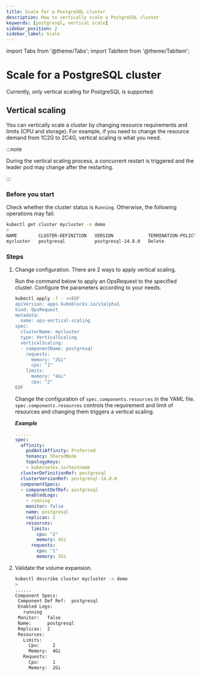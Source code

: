 ```yaml
---
title: Scale for a PostgreSQL cluster
description: How to vertically scale a PostgreSQL cluster
keywords: [postgresql, vertical scale]
sidebar_position: 2
sidebar_label: Scale
---
```


import Tabs from '@theme/Tabs';
import TabItem from '@theme/TabItem';

# Scale for a PostgreSQL cluster

Currently, only vertical scaling for PostgreSQL is supported.

## Vertical scaling

You can vertically scale a cluster by changing resource requirements and limits (CPU and storage). For example, if you need to change the resource demand from 1C2G to 2C4G, vertical scaling is what you need.

:::note

During the vertical scaling process, a concurrent restart is triggered and the leader pod may change after the restarting.

:::

### Before you start

Check whether the cluster status is `Running`. Otherwise, the following operations may fail.

```bash
kubectl get cluster mycluster -n demo
>
NAME        CLUSTER-DEFINITION   VERSION             TERMINATION-POLICY   STATUS    AGE
mycluster   postgresql           postgresql-14.8.0   Delete               Running   36m
```

### Steps

1. Change configuration. There are 2 ways to apply vertical scaling.

   <Tabs>

   <TabItem value="OpsRequest" label="OpsRequest" default>
  
   Run the command below to apply an OpsRequest to the specified cluster. Configure the parameters according to your needs.

   ```bash
   kubectl apply -f - <<EOF
   apiVersion: apps.kubeblocks.io/v1alpha1
   kind: OpsRequest
   metadata:
     name: ops-vertical-scaling
   spec:
     clusterName: mycluster
     type: VerticalScaling 
     verticalScaling:
     - componentName: postgresql
       requests:
         memory: "2Gi"
         cpu: "1"
       limits:
         memory: "4Gi"
         cpu: "2"
   EOF
   ```
  
   </TabItem>

    <TabItem value="Edit Cluster YAML File" label="Edit Cluster YAML File">

   Change the configuration of `spec.components.resources` in the YAML file. `spec.components.resources` controls the requirement and limit of resources and changing them triggers a vertical scaling.

   ***Example***

   ```YAML
   ......
   spec:
     affinity:
       podAntiAffinity: Preferred
       tenancy: SharedNode
       topologyKeys:
       - kubernetes.io/hostname
     clusterDefinitionRef: postgresql
     clusterVersionRef: postgresql-14.8.0
     componentSpecs:
     - componentDefRef: postgresql
       enabledLogs:
       - running
       monitor: false
       name: postgresql
       replicas: 2
       resources:
         limits:
           cpu: "2"
           memory: 4Gi
         requests:
           cpu: "1"
           memory: 2Gi
   ```

   </TabItem>

   </Tabs>

2. Validate the volume expansion.

   ```bash
   kubectl describe cluster mycluster -n demo
   >
   ......
   Component Specs:
    Component Def Ref:  postgresql
    Enabled Logs:
      running
    Monitor:   false
    Name:      postgresql
    Replicas:  2
    Resources:
      Limits:
        Cpu:     2
        Memory:  4Gi
      Requests:
        Cpu:     1
        Memory:  2Gi
   ```
